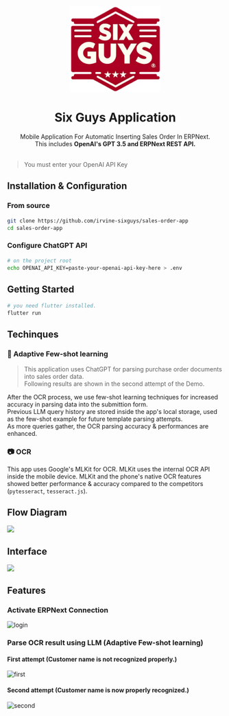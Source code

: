<div align="center">
  <img src="./images/logo.jpg", height=200></img>
  <h1>Six Guys Application</h1>
  Mobile Application For Automatic Inserting Sales Order In ERPNext.<br/>
  This includes <b>OpenAI's GPT 3.5 and ERPNext REST API.</b>
</div>
<br/>
    
> You must enter your OpenAI API Key


## Installation & Configuration
### From source
```bash
git clone https://github.com/irvine-sixguys/sales-order-app
cd sales-order-app
```

### Configure ChatGPT API
```bash
# on the project root
echo OPENAI_API_KEY=paste-your-openai-api-key-here > .env
```

## Getting Started
```bash
# you need flutter installed.
flutter run
```

## Techinques
### 📑 Adaptive Few-shot learning

> This application uses ChatGPT for parsing purchase order documents into sales order data.  
> Following results are shown in the second attempt of the Demo.

After the OCR process, we use few-shot learning techniques for increased accuracy in parsing data into the submittion form.  
Previous LLM query history are stored inside the app's local storage, used as the few-shot example for future template parsing attempts.  
As more queries gather, the OCR parsing accuracy & performances are enhanced.  

### 📷 OCR

This app uses Google's MLKit for OCR. MLKit uses the internal OCR API inside the mobile device. MLKit and the phone's native OCR features showed better performance & accuracy compared to the competitors (`pytesseract`, `tesseract.js`).

## Flow Diagram
<img height=900 src="https://github.com/irvine-sixguys/sales-order-app/assets/51053567/8b3ef814-c9e1-4654-a152-d6333aa8a208"></img>

## Interface
<img height=500 src="https://github.com/irvine-sixguys/sales-order-app/assets/51053567/fa2487a6-bf98-4f32-9d89-0b45df4221ba"></img>


## Features

### Activate ERPNext Connection
![login](https://github.com/irvine-sixguys/sales-order-app/assets/51053567/6211edba-ae4a-4e7e-a648-04d158b3c095)

### Parse OCR result using LLM (Adaptive Few-shot learning)
#### First attempt (Customer name is not recognized properly.)
![first](https://github.com/irvine-sixguys/sales-order-app/assets/51053567/1c0f2336-e060-4953-ac67-163a17e40f43)

#### Second attempt (Customer name is now properly recognized.)
![second](https://github.com/irvine-sixguys/sales-order-app/assets/51053567/d7496b0b-f2e3-4878-a8b5-36e49f865153)
